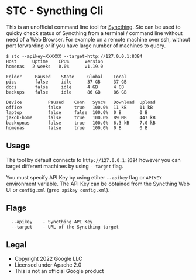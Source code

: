 # STC - Syncthing Cli

This is an unofficial command line tool for [Syncthing](https://syncthing.net/).
Stc can be used to quicky check status of Syncthing from a terminal / command line
without need of a Web Browser. For example on a remote machine over ssh, without port
forwarding or if you have large number of machines to query.

```
$ stc --apikey=XXXXXX --target=http://127.0.0.1:8384
Host      Uptime    CPU%      Version
homenas   2 weeks   0.0%      v1.19.0

Folder     Paused    State     Global    Local
pics       false     idle      37 GB     37 GB
docs       false     idle      4 GB      4 GB
backups    false     idle      86 GB     86 GB

Device          Paused    Conn   Sync%   Download  Upload
office          false     true   100.0%  11 kB     11 kB
laptop          false     false  100.0%  0 B       0 B
jakob-home      false     true   100.0%  89 MB     447 kB
backupnas       false     true   100.0%  6.3 kB    7.0 kB
homenas         false     true   100.0%  0 B       0 B
```

## Usage

The tool by default connects to `http://127.0.0.1:8384` however you can target
different machines by using `--target` flag.

You must specify API Key by using etiher `--apikey` flag or `APIKEY` environment
variable. The API Key can be obtained from the Syncthing Web UI or `config.xml`
(`grep apikey config.xml`).

## Flags

```text
  --apikey    - Syncthing API Key
  --target    - URL of the Syncthing target
```

## Legal

* Copyright 2022 Google LLC
* Licensed under Apache 2.0
* This is not an official Google product
